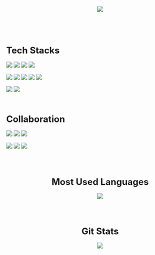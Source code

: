 <!-- 헤더 배너 -->
<p align="center">
  <img src="https://capsule-render.vercel.app/api?type=rounded&color=0:00C9FF,100:92FE9D&height=150&section=header&text=Welcome!&fontSize=50&animation=twinkling&fontColor=ffffff&desc=to%20Sunghyun's%20Hub&descAlignY=75&descAlign=60"/>
</p>
<br>
<br>
<br>

<!-- Tech Stacks -->
<p style="font-size:24px; font-weight:600; margin:24px 0 16px 0;"><b>Tech Stacks</b></p>

<p>
  <img src="https://img.shields.io/badge/Python-3776AB?style=flat-square&logo=python&logoColor=white"/>
  <img src="https://img.shields.io/badge/Java-E76F00?style=flat-square&logo=java&logoColor=white"/>
  <img src="https://img.shields.io/badge/Spring-6DB33F?style=flat-square&logo=spring&logoColor=white"/>
  <img src="https://img.shields.io/badge/Spring_Security-6DB33F?style=flat-square&logo=springsecurity&logoColor=white"/>
</p>

<p>
  <img src="https://img.shields.io/badge/MySQL-4479A1?style=flat-square&logo=mysql&logoColor=white"/>
  <img src="https://img.shields.io/badge/Redis-FF4438?style=flat-square&logo=redis&logoColor=white"/>
  <img src="https://img.shields.io/badge/Docker-2496ED?style=flat-square&logo=docker&logoColor=white"/>
  <img src="https://img.shields.io/badge/Kubernetes-326CE5?style=flat-square&logo=kubernetes&logoColor=white"/>
  <img src="https://img.shields.io/badge/Jenkins-D24939?style=flat-square&logo=jenkins&logoColor=white"/>
</p>

<p>
  <img src="https://img.shields.io/badge/MQTT-660066?style=flat-square&logo=mqtt&logoColor=white"/>
  <img src="https://img.shields.io/badge/NGINX-009639?style=flat-square&logo=nginx&logoColor=white"/>
</p>

<br>

<!-- Collaboration -->
<p style="font-size:24px; font-weight:600; margin:24px 0 16px 0;"><b>Collaboration</b></p>

<p>
  <img src="https://img.shields.io/badge/Git-F05032?style=flat-square&logo=git&logoColor=white"/>
  <img src="https://img.shields.io/badge/GitHub-181717?style=flat-square&logo=github&logoColor=white"/>
  <img src="https://img.shields.io/badge/GitLab-FC6D26?style=flat-square&logo=gitlab&logoColor=white"/>
</p>

<p>
  <img src="https://img.shields.io/badge/Jira-0052CC?style=flat-square&logo=jira&logoColor=white"/>
  <img src="https://img.shields.io/badge/Confluence-172B4D?style=flat-square&logo=confluence&logoColor=white"/>
  <img src="https://img.shields.io/badge/Notion-000000?style=flat-square&logo=notion&logoColor=white"/>
</p>

<br>
<br>

<p style="font-size:24px; font-weight:600; text-align:center; margin:24px 0 16px 0;"><b>Most Used Languages</b></p>

<p align="center">
  <a href="https://github.com/hyyuni">
    <img src="https://github-readme-stats.vercel.app/api/top-langs/?username=hyyuni&layout=compact&hide_title=true&theme=tokyonight" />
  </a>
</p>

<br>
<br>

<p style="font-size:24px; font-weight:600; text-align:center; margin:24px 0 16px 0;"><b>Git Stats</b></p>

<p align="center">
  <a href="https://github.com/hyyuni">
    <img src="https://github-readme-stats.vercel.app/api?username=hyyuni&show_icons=true&include_all_commits=true&hide_title=true&theme=tokyonight" />
  </a>
</p>

